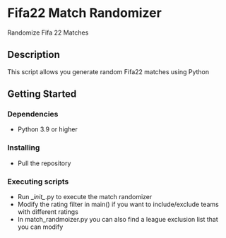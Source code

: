 # Fifa22 Match Randomizer
Randomize Fifa 22 Matches

## Description

This script allows you generate random Fifa22 matches using Python

## Getting Started

### Dependencies

* Python 3.9 or higher

### Installing

* Pull the repository

### Executing scripts

* Run \__init\__.py to execute the match randomizer
* Modify the rating filter in main() if you want to include/exclude teams with different ratings
* In match_randmoizer.py you can also find a league exclusion list that you can modify
